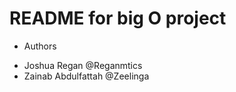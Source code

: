 # README for big O project

- Authors
<ul>
  <li>Joshua Regan @Reganmtics</li>
  <li>Zainab Abdulfattah @Zeelinga</li>
</ul>
